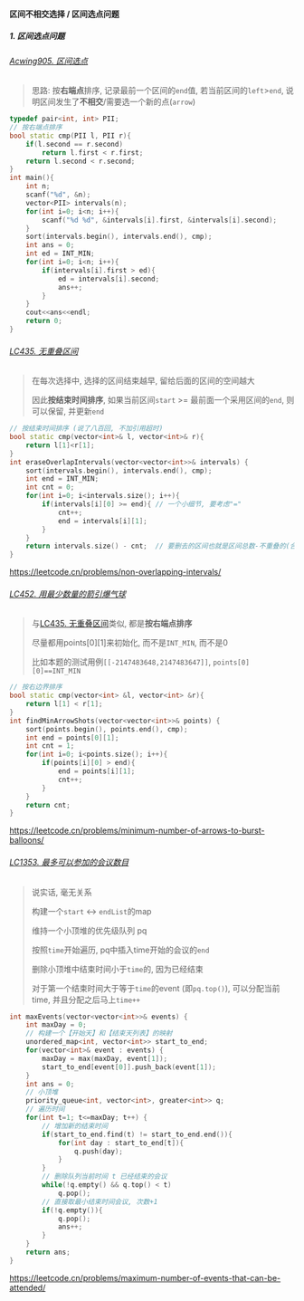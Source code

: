 #### 区间不相交选择 / 区间选点问题

##### 1. 区间选点问题
###### [Acwing905. 区间选点](/acwing/Section%206/1_%E5%8C%BA%E9%97%B4%E9%80%89%E7%82%B9.cpp)
> 思路: 按**右端点**排序, 记录最前一个区间的`end`值, 若当前区间的`left`>`end`, 说明区间发生了**不相交**/需要选一个新的点(`arrow`)

```CPP
typedef pair<int, int> PII;
// 按右端点排序
bool static cmp(PII l, PII r){
    if(l.second == r.second)
        return l.first < r.first;
    return l.second < r.second;
}
int main(){
    int n;
    scanf("%d", &n);
    vector<PII> intervals(n);
    for(int i=0; i<n; i++){
        scanf("%d %d", &intervals[i].first, &intervals[i].second);
    }
    sort(intervals.begin(), intervals.end(), cmp);
    int ans = 0;
    int ed = INT_MIN;
    for(int i=0; i<n; i++){
        if(intervals[i].first > ed){
            ed = intervals[i].second;
            ans++;
        }
    }
    cout<<ans<<endl;
    return 0;
}
```

###### [LC435. 无重叠区间](https://github.com/MyLeetCodeRecord/cpp-leetcode/blob/master/workspace/435.%E6%97%A0%E9%87%8D%E5%8F%A0%E5%8C%BA%E9%97%B4.cpp)

> 在每次选择中, 选择的区间结束越早, 留给后面的区间的空间越大
> 
> 因此**按结束时间排序**, 如果当前区间`start` >= 最前面一个采用区间的`end`, 则可以保留, 并更新`end`

```CPP
// 按结束时间排序 (说了八百回, 不加引用超时)
bool static cmp(vector<int>& l, vector<int>& r){
    return l[1]<r[1];
}
int eraseOverlapIntervals(vector<vector<int>>& intervals) {
    sort(intervals.begin(), intervals.end(), cmp);
    int end = INT_MIN;
    int cnt = 0;
    for(int i=0; i<intervals.size(); i++){
        if(intervals[i][0] >= end){ // 一个小细节, 要考虑"="
            cnt++;
            end = intervals[i][1];
        }
    }
    return intervals.size() - cnt;  // 要删去的区间也就是区间总数-不重叠的(合并后的)区间数
}
```
https://leetcode.cn/problems/non-overlapping-intervals/


###### [LC452. 用最少数量的箭引爆气球](/workspace/452.%E7%94%A8%E6%9C%80%E5%B0%91%E6%95%B0%E9%87%8F%E7%9A%84%E7%AE%AD%E5%BC%95%E7%88%86%E6%B0%94%E7%90%83.cpp)

> 与[LC435. 无重叠区间](/markdown/%E4%B8%93%E9%A2%98%20-%20%E5%8C%BA%E9%97%B4%20-%20%E5%8C%BA%E9%97%B4%E4%B8%8D%E7%9B%B8%E4%BA%A4%E9%80%89%E6%8B%A9.md#lc435-%E6%97%A0%E9%87%8D%E5%8F%A0%E5%8C%BA%E9%97%B4)类似, 都是**按右端点排序**
> 
> 尽量都用points[0][1]来初始化, 而不是`INT_MIN`, 而不是0
> 
> 比如本题的测试用例`[[-2147483648,2147483647]]`, `points[0][0]==INT_MIN`

```CPP
// 按右边界排序
bool static cmp(vector<int> &l, vector<int> &r){
    return l[1] < r[1];
}
int findMinArrowShots(vector<vector<int>>& points) {
    sort(points.begin(), points.end(), cmp);
    int end = points[0][1];
    int cnt = 1;
    for(int i=0; i<points.size(); i++){
        if(points[i][0] > end){
            end = points[i][1];
            cnt++;
        }
    }
    return cnt;
}
```
https://leetcode.cn/problems/minimum-number-of-arrows-to-burst-balloons/


###### [LC1353. 最多可以参加的会议数目](https://leetcode.cn/problems/maximum-number-of-events-that-can-be-attended/solution/1353-czhong-gui-zhong-ju-de-you-xian-ji-f4m33/)

> 说实话, 毫无关系
> 
> 构建一个`start` <-> `endList`的map
> 
> 维持一个小顶堆的优先级队列 pq
> 
> 按照`time`开始遍历, pq中插入time开始的会议的`end`
> 
> 删除小顶堆中结束时间小于`time`的, 因为已经结束
> 
> 对于第一个结束时间大于等于`time`的event (即`pq.top()`), 可以分配当前time, 并且分配之后马上`time++`

```CPP
int maxEvents(vector<vector<int>>& events) {
    int maxDay = 0;
    // 构建一个【开始天】和【结束天列表】的映射
    unordered_map<int, vector<int>> start_to_end;
    for(vector<int>& event : events) {
        maxDay = max(maxDay, event[1]);
        start_to_end[event[0]].push_back(event[1]);
    }
    int ans = 0;
    // 小顶堆
    priority_queue<int, vector<int>, greater<int>> q;
    // 遍历时间
    for(int t=1; t<=maxDay; t++) {
        // 增加新的结束时间
        if(start_to_end.find(t) != start_to_end.end()){
            for(int day : start_to_end[t]){
                q.push(day);
            }
        }
        // 删除队列当前时间 t 已经结束的会议
        while(!q.empty() && q.top() < t)
            q.pop();
        // 直接取最小结束时间会议, 次数+1
        if(!q.empty()){
            q.pop();
            ans++;
        }
    }
    return ans;
}
```
https://leetcode.cn/problems/maximum-number-of-events-that-can-be-attended/